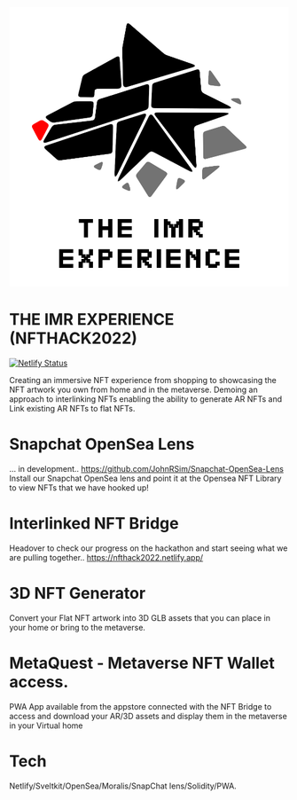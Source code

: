 <img src="./images/logo.png" alt="THE IMR EXPERIENCE">

# THE IMR EXPERIENCE (NFTHACK2022)
[![Netlify Status](https://api.netlify.com/api/v1/badges/9d34f6d2-f321-4e9a-bfe5-cad00261e5cd/deploy-status)](https://app.netlify.com/sites/nfthack2022/deploys)

Creating an immersive NFT experience from shopping to showcasing the NFT artwork you own from home and in the metaverse.
Demoing an approach to interlinking NFTs enabling the ability to generate AR NFTs and Link existing AR NFTs to flat NFTs. 

# Snapchat OpenSea Lens
... in development.. https://github.com/JohnRSim/Snapchat-OpenSea-Lens
Install our Snapchat OpenSea lens and point it at the Opensea NFT Library to view NFTs that we have hooked up!

# Interlinked NFT Bridge
Headover to check our progress on the hackathon and start seeing what we are pulling together..
https://nfthack2022.netlify.app/

# 3D NFT Generator
Convert your Flat NFT artwork into 3D GLB assets that you can place in your home or bring to the metaverse.

# MetaQuest - Metaverse NFT Wallet access.
PWA App available from the appstore connected with the NFT Bridge to access and download your AR/3D assets and display them in the metaverse in your Virtual home

# Tech
Netlify/Sveltkit/OpenSea/Moralis/SnapChat lens/Solidity/PWA.
